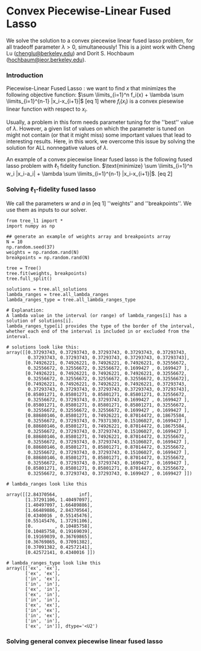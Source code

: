# Convex Piecewise-Linear Fused Lasso
We solve the solution to a convex piecewise linear fused lasso problem, for all tradeoff parameter $\lambda > 0$, simultaneously!
This is a joint work with Cheng Lu (chenglu@berkeley.edu) and Dorit S. Hochbaum (hochbaum@ieor.berkeley.edu).

### Introduction

Piecewise-Linear Fused Lasso : we want to find $x$ that minimizes the following objective function: $\sum \limits_{i=1}^n f_i(x) + \lambda \sum \limits_{i=1}^{n-1} |x_i-x_{i+1}|$ [eq 1] where $f_i(x_i)$ is a convex piesewise linear function with respect to $x_i$.

Usually, a problem in this form needs parameter tuning for the ''best'' value of $\lambda$. However, a given list of values on which the parameter is tuned on might not contain (or that it might miss) some important values that lead to interesting results. Here, in this work, we overcome this issue by solving the solution for ALL nonnegative values of $\lambda$.

An example of a convex piecewise linear fused lasso is the following fused lasso problem with $\ell_1$ fidelity function. $\text{minimize} \sum \limits_{i=1}^n w_i |x_i-a_i| + \lambda \sum \limits_{i=1}^{n-1} |x_i-x_{i+1}|$. [eq 2]

### Solving $\ell_1$-fidelity fused lasso

We call the parameters $w$ and $a$ in [eq 1]  ''weights'' and ''breakpoints''. We use them as inputs to our solver.

```{python}
from tree_l1 import *
import numpy as np

## generate an example of weights array and breakpoints array
N = 10
np.random.seed(37)
weights = np.random.rand(N)
breakpoints = np.random.rand(N)

tree = Tree()
tree.fit(weights, breakpoints)
tree.full_split()

solutions = tree.all_solutions
lambda_ranges = tree.all_lambda_ranges
lambda_ranges_type = tree.all_lambda_ranges_type

# Explanation:
A lambda value in the interval (or range) of lambda_ranges[i] has a solution of solutions[i].
lambda_ranges_type[i] provides the type of the border of the interval, whether each end of the interval is included in or excluded from the interval.

# solutions look like this:
array([[0.37293743, 0.37293743, 0.37293743, 0.37293743, 0.37293743,
        0.37293743, 0.37293743, 0.37293743, 0.37293743, 0.37293743],
       [0.74926221, 0.74926221, 0.74926221, 0.74926221, 0.32556672,
        0.32556672, 0.32556672, 0.32556672, 0.1699427 , 0.1699427 ],
       [0.74926221, 0.74926221, 0.74926221, 0.74926221, 0.32556672,
        0.32556672, 0.32556672, 0.32556672, 0.32556672, 0.32556672],
       [0.74926221, 0.74926221, 0.74926221, 0.74926221, 0.37293743,
        0.37293743, 0.37293743, 0.37293743, 0.37293743, 0.37293743],
       [0.85801271, 0.85801271, 0.85801271, 0.85801271, 0.32556672,
        0.32556672, 0.37293743, 0.37293743, 0.1699427 , 0.1699427 ],
       [0.85801271, 0.85801271, 0.85801271, 0.85801271, 0.32556672,
        0.32556672, 0.32556672, 0.32556672, 0.1699427 , 0.1699427 ],
       [0.88680146, 0.85801271, 0.74926221, 0.87014472, 0.18675584,
        0.32556672, 0.37293743, 0.79371303, 0.15106027, 0.1699427 ],
       [0.88680146, 0.85801271, 0.74926221, 0.87014472, 0.18675584,
        0.32556672, 0.37293743, 0.37293743, 0.15106027, 0.1699427 ],
       [0.88680146, 0.85801271, 0.74926221, 0.87014472, 0.32556672,
        0.32556672, 0.37293743, 0.37293743, 0.15106027, 0.1699427 ],
       [0.88680146, 0.85801271, 0.85801271, 0.87014472, 0.32556672,
        0.32556672, 0.37293743, 0.37293743, 0.15106027, 0.1699427 ],
       [0.88680146, 0.85801271, 0.85801271, 0.87014472, 0.32556672,
        0.32556672, 0.37293743, 0.37293743, 0.1699427 , 0.1699427 ],
       [0.85801271, 0.85801271, 0.85801271, 0.87014472, 0.32556672,
        0.32556672, 0.37293743, 0.37293743, 0.1699427 , 0.1699427 ]])

# lambda_ranges look like this

array([[2.84370564,        inf],
       [1.37291106, 1.40497097],
       [1.40497097, 1.66489886],
       [1.66489886, 2.84370564],
       [0.4340016 , 0.55145476],
       [0.55145476, 1.37291106],
       [0.        , 0.10485758],
       [0.10485758, 0.19169039],
       [0.19169039, 0.36769865],
       [0.36769865, 0.37091382],
       [0.37091382, 0.42572141],
       [0.42572141, 0.4340016 ]])

# lambda_ranges_type look like this
array([['ex', 'ex'],
       ['ex', 'ex'],
       ['in', 'ex'],
       ['in', 'in'],
       ['ex', 'in'],
       ['ex', 'in'],
       ['in', 'in'],
       ['ex', 'ex'],
       ['in', 'ex'],
       ['in', 'ex'],
       ['in', 'in'],
       ['ex', 'in']], dtype='<U2')

```

### Solving general convex piecewise linear fused lasso


